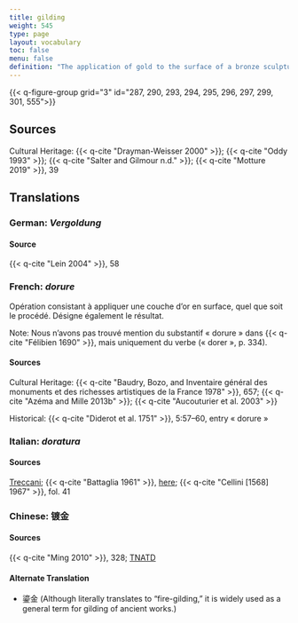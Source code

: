 ```yaml
---
title: gilding
weight: 545
type: page
layout: vocabulary
toc: false
menu: false
definition: "The application of gold to the surface of a bronze sculpture. This can be achieved by a variety of methods. Traditionally gilding was mainly undertaken using leaf gilding or mercury gilding. Starting in the nineteenth century, electrochemical plating or deposition began to be used, as well as gold powder paint or wax. See [I.7](#I.7)."
---
```


{{< q-figure-group grid="3" id="287, 290, 293, 294, 295, 296, 297, 299, 301, 555">}}

## Sources

Cultural Heritage: {{< q-cite "Drayman-Weisser 2000" >}}; {{< q-cite "Oddy 1993" >}}; {{< q-cite "Salter and Gilmour n.d." >}}; {{< q-cite "Motture 2019" >}}, 39

## Translations

<div class="accordion">

### **German**: *Vergoldung*

#### Source

{{< q-cite "Lein 2004" >}}, 58

### **French**: *dorure*

Opération consistant à appliquer une couche d’or en surface, quel que soit le procédé. Désigne également le résultat.

<div class="backmatter">
Note: Nous n’avons pas trouvé mention du substantif « dorure » dans {{< q-cite "Félibien 1690" >}}, mais uniquement du verbe (« dorer », p. 334).
</div>

#### Sources

Cultural Heritage: {{< q-cite "Baudry, Bozo, and Inventaire général des monuments et des richesses artistiques de la France 1978" >}}, 657; {{< q-cite "Azéma and Mille 2013b" >}}; {{< q-cite "Aucouturier et al. 2003" >}}

Historical: {{< q-cite "Diderot et al. 1751" >}}, 5:57–60, entry « dorure »

### **Italian**: *doratura*

#### Sources

[Treccani](http://www.treccani.it/vocabolario/doratura/); {{< q-cite "Battaglia 1961" >}}, [here](http://www.gdli.it/pdf_viewer/Scripts/pdf.js/web/viewer.asp?file=/PDF/GDLI04/GDLI_04_ocr_970.pdf&parola=doratura); {{< q-cite "Cellini [1568] 1967" >}}, fol. 41

### **Chinese**: 镀金

#### Sources

{{< q-cite "Ming 2010" >}}, 328; [TNATD](https://terms.naer.edu.tw/detail/633619/?index=1)

#### Alternate Translation

- 鎏金 (Although literally translates to “fire-gilding,” it is widely used as a general term for gilding of ancient works.)

</div>

